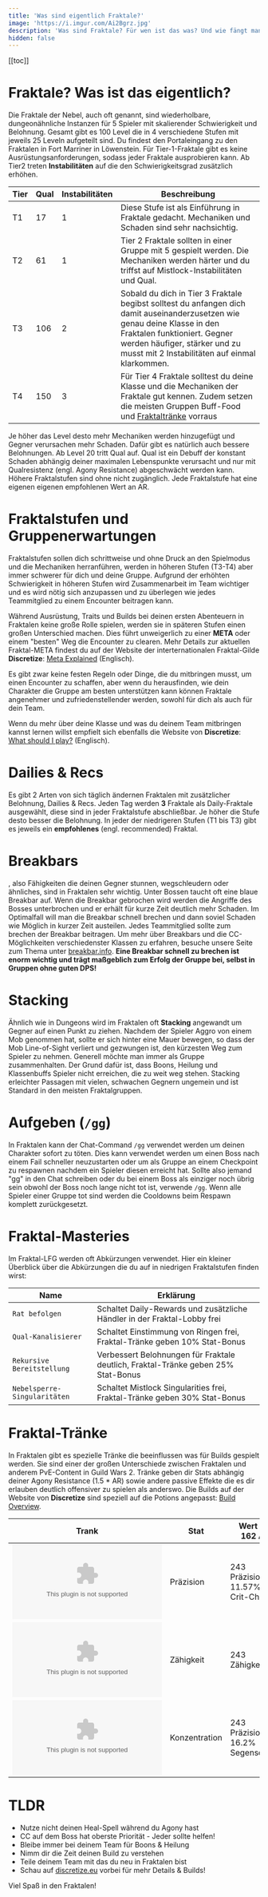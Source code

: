 ```yaml
---
title: 'Was sind eigentlich Fraktale?'
image: 'https://i.imgur.com/Ai2Bgrz.jpg'
description: 'Was sind Fraktale? Für wen ist das was? Und wie fängt man damit an?'
hidden: false
---
```


[[toc]]

# Fraktale? Was ist das eigentlich?

Die Fraktale der Nebel, auch oft <tooltip text="FOTM" title="Fractals of the Mists"> genannt, sind wiederholbare, dungeonähnliche Instanzen für 5 Spieler mit skalierender Schwierigkeit und Belohnung. Gesamt gibt es 100 Level die in 4 verschiedene Stufen mit jeweils 25 Leveln aufgeteilt sind. Du findest den Portaleingang zu den Fraktalen in Fort Marriner in Löwenstein. Für Tier-1-Fraktale gibt es keine Ausrüstungsanforderungen, sodass jeder Fraktale ausprobieren kann. Ab Tier2 treten **Instabilitäten** auf die den Schwierigkeitsgrad zusätzlich erhöhen.

| Tier | Qual | Instabilitäten | Beschreibung                                                                                                                                                                                                                                 |
|------|------|----------------|----------------------------------------------------------------------------------------------------------------------------------------------------------------------------------------------------------------------------------------------|
| T1   | 17   | 1              | Diese Stufe ist als Einführung in Fraktale gedacht. Mechaniken und Schaden sind sehr nachsichtig.                                                                                                                                            |
| T2   | 61   | 1              | Tier 2 Fraktale sollten in einer Gruppe mit 5 gespielt werden. Die Mechaniken werden härter und du triffst auf Mistlock-Instabilitäten und Qual.                                                                                             |
| T3   | 106  | 2              | Sobald du dich in Tier 3 Fraktale begibst solltest du anfangen dich damit auseinanderzusetzen wie genau deine Klasse in den Fraktalen funktioniert. Gegner werden häufiger, stärker und zu musst mit 2 Instabilitäten auf einmal klarkommen. |
| T4   | 150  | 3              | Für Tier 4 Fraktale solltest du deine Klasse und die Mechaniken der Fraktale gut kennen. Zudem setzen die meisten Gruppen Buff-Food und [Fraktaltränke](#Fraktal-Tranke) vorraus                                                                                |

Je höher das Level desto mehr Mechaniken werden hinzugefügt und Gegner verursachen mehr Schaden. Dafür gibt es natürlich auch bessere Belohnungen. Ab Level 20 tritt Qual auf. Qual ist ein Debuff der konstant Schaden abhängig deiner maximalen Lebenspunkte verursacht und nur mit Qualresistenz (engl. Agony Resistance) abgeschwächt werden kann. Höhere Fraktalstufen sind ohne <tooltip text="AR" title="Agony Resistance"> nicht zugänglich. Jede Fraktalstufe hat eine eigenen eigenen empfohlenen Wert an AR. 

<alert color="red" icon="❗" text="Agony reduziert eingehene Heilung um 70% pro Stack. Verschwende also am besten nicht deine Heilfähigkeit!">

# Fraktalstufen und Gruppenerwartungen

Fraktalstufen sollen dich schrittweise und ohne Druck an den Spielmodus und die Mechaniken herranführen, werden in höheren Stufen (T3-T4) aber immer schwerer für dich und deine Gruppe. Aufgrund der erhöhten Schwierigkeit in höheren Stufen wird Zusammenarbeit im Team wichtiger und es wird nötig sich anzupassen und zu überlegen wie jedes Teammitglied zu einem Encounter beitragen kann.

Während Ausrüstung, Traits und Builds bei deinen ersten Abenteuern in Fraktalen keine große Rolle spielen, werden sie in späteren Stufen einen großen Unterschied machen.
Dies führt unweigerlich zu einer **META** oder einem "besten" Weg die Encounter zu clearen. Mehr Details zur aktuellen Fraktal-META findest du auf der Website der interternationalen Fraktal-Gilde **Discretize**: [Meta Explained](https://discretize.eu/guides/meta-explained/) (Englisch).

Es gibt zwar keine festen Regeln oder Dinge, die du mitbringen musst, um einen Encounter zu schaffen, aber wenn du herausfinden, wie dein Charakter die Gruppe am besten unterstützen kann können Fraktale angenehmer und zufriedenstellender werden, sowohl für dich als auch für dein Team.

Wenn du mehr über deine Klasse und was du deinem Team mitbringen kannst lernen willst empfielt sich ebenfalls die Website von **Discretize**: [What should I play?](https://discretize.eu/guides/what-should-i-play/) (Englisch).

# Dailies & Recs

Es gibt 2 Arten von sich täglich ändernen Fraktalen mit zusätzlicher Belohnung, Dailies & Recs. Jeden Tag werden **3** Fraktale als Daily-Fraktale ausgewählt, diese sind in jeder Fraktalstufe abschließbar. Je höher die Stufe desto besser die Belohnung. In jeder der niedrigeren Stufen (T1 bis T3) gibt es jeweils ein **empfohlenes** (engl. recommended) Fraktal. 

# Breakbars

<tooltip text="CC" title="Crowd Control">, also Fähigkeiten die deinen Gegner stunnen, wegschleudern oder ähnliches, sind in Fraktalen sehr wichtig. Unter Bossen taucht oft eine blaue Breakbar auf. Wenn die Breakbar gebrochen wird werden die Angriffe des Bosses unterbrochen und er erhält für kurze Zeit deutlich mehr Schaden. Im Optimalfall will man die Breakbar schnell brechen und dann soviel Schaden wie Möglich in kurzer Zeit austeilen. Jedes Teammitglied sollte zum brechen der Breakbar beitragen. Um mehr über Breakbars und die CC-Möglichkeiten verschiedenster Klassen zu erfahren, besuche unsere Seite zum Thema unter [breakbar.info](https://breakbar.info). **Eine Breakbar schnell zu brechen ist enorm wichtig und trägt maßgeblich zum Erfolg der Gruppe bei, selbst in Gruppen ohne guten DPS!**

# Stacking 

Ähnlich wie in Dungeons wird im Fraktalen oft **Stacking** angewandt um Gegner auf einen Punkt zu ziehen. Nachdem der Spieler Aggro von einem Mob genommen hat, sollte er sich hinter eine Mauer bewegen, so dass der Mob Line-of-Sight verliert und gezwungen ist, den kürzesten Weg zum Spieler zu nehmen. Generell möchte man immer als Gruppe zusammenhalten. Der Grund dafür ist, dass Boons, Heilung und Klassenbuffs Spieler nicht erreichen, die zu weit weg stehen. Stacking erleichter Passagen mit vielen, schwachen Gegnern ungemein und ist Standard in den meisten Fraktalgruppen.

# Aufgeben (`/gg`) 

In Fraktalen kann der Chat-Command `/gg` verwendet werden um deinen Charakter sofort zu töten. Dies kann verwendet werden um einen Boss nach einem Fail schneller neuzustarten oder um als Gruppe an einem Checkpoint zu respawnen nachdem ein Spieler diesen erreicht hat. Sollte also jemand "gg" in den Chat schreiben oder du bei einem Boss als einziger noch übrig sein obwohl der Boss noch lange nicht tot ist, verwende `/gg`. Wenn alle Spieler einer Gruppe tot sind werden die Cooldowns beim Respawn komplett zurückgesetzt.

# Fraktal-Masteries

Im Fraktal-LFG werden oft Abkürzungen verwendet. Hier ein kleiner Überblick über die Abkürzungen die du auf in niedrigen Fraktalstufen finden wirst:

| Name                         | Erklärung                                                                         |
|------------------------------|-----------------------------------------------------------------------------------|
| `Rat befolgen`               | Schaltet Daily-Rewards und zusätzliche Händler in der Fraktal-Lobby frei          |
| `Qual-Kanalisierer`          | Schaltet Einstimmung von Ringen frei, Fraktal-Tränke geben 10% Stat-Bonus         |
| `Rekursive Bereitstellung`   | Verbessert Belohnungen für Fraktale deutlich, Fraktal-Tränke geben 25% Stat-Bonus |
| `Nebelsperre-Singularitäten` | Schaltet Mistlock Singularities frei, Fraktal-Tränke geben 30% Stat-Bonus         |

# Fraktal-Tränke

In Fraktalen gibt es spezielle Tränke die beeinflussen was für Builds gespielt werden. Sie sind einer der großen Unterschiede zwischen Fraktalen und anderem PvE-Content in Guild Wars 2. Tränke geben dir Stats abhängig deiner Agony Resistance (1.5 * AR) sowie andere passive Effekte die es dir erlauben deutlich offensiver zu spielen als anderswo. Die Builds auf der Website von **Discretize** sind speziell auf die Potions angepasst: [Build Overview](https://discretize.eu/builds/).

| Trank                           | Stat          | Wert bei 162 AR                    |
|---------------------------------|---------------|------------------------------------|
| <embed type="items" id="71659"> | Präzision     | 243 Präzision = 11.57% Crit-Chance |
| <embed type="items" id="76150"> | Zähigkeit     | 243 Zähigkeit                      |
| <embed type="items" id="75427"> | Konzentration | 243 Präzision = 16.2% Segensdauer  |

# TLDR

- Nutze nicht deinen Heal-Spell während du Agony hast
- CC auf dem Boss hat oberste Priorität - Jeder sollte helfen!
- Bleibe immer bei deinem Team für Boons & Heilung
- Nimm dir die Zeit deinen Build zu verstehen
- Teile deinem Team mit das du neu in Fraktalen bist
- Schau auf [discretize.eu](https://discretize.eu) vorbei für mehr Details & Builds!

Viel Spaß in den Fraktalen! 